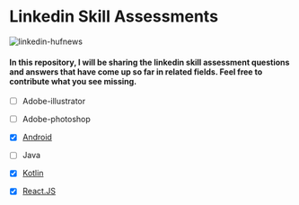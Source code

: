 # Linkedin Skill Assessments

![linkedin-hufnews](https://user-images.githubusercontent.com/70329389/148679060-a829349b-0560-4a35-82db-cd2d7475543a.gif)

#### In this  repository, I will be sharing the linkedin skill assessment questions and answers that have come up so far in related fields. Feel free to contribute what you see missing.

- [ ] Adobe-illustrator
- [ ] Adobe-photoshop
- [x] [Android](https://github.com/serkanalc/Linkedin-Skill-Assessments/tree/main/Android)
- [ ] Java
- [x] [Kotlin](https://github.com/serkanalc/Linkedin-Skill-Assessments/tree/main/Kotlin)
- [x] [React.JS](https://github.com/serkanalc/Linkedin-Skill-Assessments/tree/main/React)

